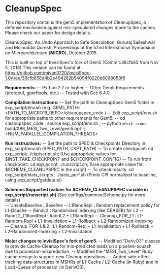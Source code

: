 # CleanupSpec
This repository contains the gem5 implementation of CleanupSpec, a defense mechanism against mis-speculated changes made to the caches.    
Please check our paper for design details.

CleanupSpec: An Undo Approach to Safe Speculation.
Gururaj Saileshwar and Moinuddin Qureshi
Proceedings of the 52nd International Symposium on Microarchitecture (**MICRO**), October 2019.

This is built on top of InvisiSpec's fork of Gem5 (Commit:39cfb85 from Nov 5, 2018)
This version can be found at https://github.com/mjyan0720/InvisiSpec-1.0/tree/39cfb858d4b2e404282b54094f0220b8098053f6 

**Requirements:**
    -- Python 2.7 or higher
    -- Other Gem5 Requirements (protobuf, gperftools, etc.)
    -- Tested with Gcc 6.4.0
    
**Compilation Instructions:**
    -- Set the path to CleanupSpec Gem5 folder in exp_script/env.sh (e.g. GEM5_PATH=<PATH_TO_MICRO19_REPO>/cleanupspec_code )
    -- Edit exp_script/env.sh for appropriate paths to other requrements for Gem5.
    -- cd cleanupspec_code ; source exp_script/env.sh ;
    -- python `which scons` build/X86_MESI_Two_Level/gem5.opt -j <NUM_PARALLEL_COMPILATION_THREADS>

**Run Instructions:**
    -- Set the path to SPEC & Checkpoints Directory in exp_script/env.sh (SPEC_PATH, CKPT_PATH)
    -- To create checkpoint: cd exp_script; ./ckptscript.sh; (Use appropriate values for $INST_TAKE_CHECKPOINT and $CHECKPOINT_CONFIG)
    -- To run from checkpoint: cd exp_script; ./runscript.sh; (Use appropriate value for $SCHEME_CLEANUPSPEC in the script)
    -- To check results: cd exp_script/stats_scripts ; ./stats_perf.sh   (Prints CPI normalized to baseline, using exp_script/getdata.pl)

**Schemes Supported (values for SCHEME_CLEANUPSPEC variable in exp_script/runscript.sh)**
    (See configs/common/Scheme.py for more details)    
    -- UnsafeBaseline     : Baseline
    -- L1RandRepl         : Random replacement policy for L1-Dcache
    -- RandL2             : Randomized indexing (like CEASER) for L2
    -- RandL2_L1RandRepl  : RandL2 + L1RandRepl
    -- Cleanup_FOR_L1     : L1-Random-Repl + L1-Invalidation + L1-Rollback + L2-Randomized-Indexing    
    -- Cleanup_FOR_L1L2   : L1-Random-Repl + L1-Invalidation + L1-Rollback + L2-Randomized-Indexing + L2-Invalidation

**Major changes to InvisiSpec's fork of gem5.**
    -- Modified "DerivO3" classes to provide Cache-Cleanup for mis-predicted loads on a pipeline-squash due to processor-misprediction.
    -- Modified the "MESI_Two_Level" Ruby cache design to support new Cleanup operations.
    -- Added side-effect tracking data-structures in MSHRs of  L1-Cache / L2-Cache (in Ruby) and in Load-Queue of processor (in DerivO3).
    
